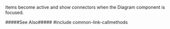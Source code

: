 Items become active and show connectors when the Diagram component is focused.

#####See Also#####
#include common-link-callmethods